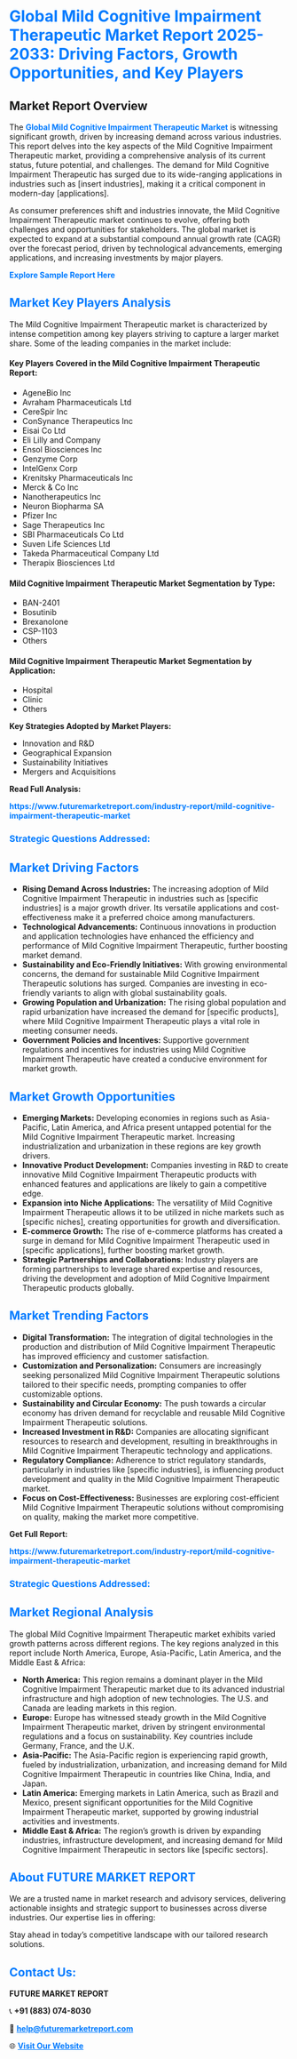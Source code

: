 <h1 style="color: #007BFF;">Global Mild Cognitive Impairment Therapeutic Market Report 2025-2033: Driving Factors, Growth Opportunities, and Key Players</h1>

<section id="overview">
<h2>Market Report Overview</h2>
<p>The <a href="https://www.futuremarketreport.com/industry-report/mild-cognitive-impairment-therapeutic-market" style="color: #007BFF; text-decoration: none;"><strong>Global Mild Cognitive Impairment Therapeutic Market</strong></a> is witnessing significant growth, driven by increasing demand across various industries. This report delves into the key aspects of the Mild Cognitive Impairment Therapeutic market, providing a comprehensive analysis of its current status, future potential, and challenges. The demand for Mild Cognitive Impairment Therapeutic has surged due to its wide-ranging applications in industries such as [insert industries], making it a critical component in modern-day [applications].</p>
<p>As consumer preferences shift and industries innovate, the Mild Cognitive Impairment Therapeutic market continues to evolve, offering both challenges and opportunities for stakeholders. The global market is expected to expand at a substantial compound annual growth rate (CAGR) over the forecast period, driven by technological advancements, emerging applications, and increasing investments by major players.</p>
</section>

<section id="overview">
<p><a href="https://www.futuremarketreport.com/request-sample/reportId=53610" style="color: #007BFF; text-decoration: none;"><strong>Explore Sample Report Here</strong></a></p>
</section>

<section id="key-players">
<h2 style="color: #007BFF;">Market Key Players Analysis</h2>
<p>The Mild Cognitive Impairment Therapeutic market is characterized by intense competition among key players striving to capture a larger market share. Some of the leading companies in the market include:</p>
<h4>Key Players Covered in the Mild Cognitive Impairment Therapeutic Report:</h4>
<ul><li>AgeneBio Inc</li><li>Avraham Pharmaceuticals Ltd</li><li>CereSpir Inc</li><li>ConSynance Therapeutics Inc</li><li>Eisai Co Ltd</li><li>Eli Lilly and Company</li><li>Ensol Biosciences Inc</li><li>Genzyme Corp</li><li>IntelGenx Corp</li><li>Krenitsky Pharmaceuticals Inc</li><li>Merck &amp; Co Inc</li><li>Nanotherapeutics Inc</li><li>Neuron Biopharma SA</li><li>Pfizer Inc</li><li>Sage Therapeutics Inc</li><li>SBI Pharmaceuticals Co Ltd</li><li>Suven Life Sciences Ltd</li><li>Takeda Pharmaceutical Company Ltd</li><li>Therapix Biosciences Ltd</li></ul>
<h4>Mild Cognitive Impairment Therapeutic Market Segmentation by Type:</h4>
<ul><li>BAN-2401</li><li>Bosutinib</li><li>Brexanolone</li><li>CSP-1103</li><li>Others</li></ul>

<h4>Mild Cognitive Impairment Therapeutic Market Segmentation by Application:</h4>
<ul><li>Hospital</li><li>Clinic</li><li>Others</li></ul>
<p><strong>Key Strategies Adopted by Market Players:</strong></p>
<ul>
<li>Innovation and R&D</li>
<li>Geographical Expansion</li>
<li>Sustainability Initiatives</li>
<li>Mergers and Acquisitions</li>
</ul>
</section>

<section>
<p><strong>Read Full Analysis: </strong></p><a href="https://www.futuremarketreport.com/industry-report/mild-cognitive-impairment-therapeutic-market" style="color: #007BFF; text-decoration: none;"><strong>https://www.futuremarketreport.com/industry-report/mild-cognitive-impairment-therapeutic-market</strong></a>
<h3 style="color: #007BFF;">Strategic Questions Addressed:</h3>
</section>

<section id="driving-factors">
<h2 style="color: #007BFF;">Market Driving Factors</h2>
<ul>
<li><strong>Rising Demand Across Industries:</strong> The increasing adoption of Mild Cognitive Impairment Therapeutic in industries such as [specific industries] is a major growth driver. Its versatile applications and cost-effectiveness make it a preferred choice among manufacturers.</li>
<li><strong>Technological Advancements:</strong> Continuous innovations in production and application technologies have enhanced the efficiency and performance of Mild Cognitive Impairment Therapeutic, further boosting market demand.</li>
<li><strong>Sustainability and Eco-Friendly Initiatives:</strong> With growing environmental concerns, the demand for sustainable Mild Cognitive Impairment Therapeutic solutions has surged. Companies are investing in eco-friendly variants to align with global sustainability goals.</li>
<li><strong>Growing Population and Urbanization:</strong> The rising global population and rapid urbanization have increased the demand for [specific products], where Mild Cognitive Impairment Therapeutic plays a vital role in meeting consumer needs.</li>
<li><strong>Government Policies and Incentives:</strong> Supportive government regulations and incentives for industries using Mild Cognitive Impairment Therapeutic have created a conducive environment for market growth.</li>
</ul>
</section>

<section id="growth-opportunities">
<h2 style="color: #007BFF;">Market Growth Opportunities</h2>
<ul>
<li><strong>Emerging Markets:</strong> Developing economies in regions such as Asia-Pacific, Latin America, and Africa present untapped potential for the Mild Cognitive Impairment Therapeutic market. Increasing industrialization and urbanization in these regions are key growth drivers.</li>
<li><strong>Innovative Product Development:</strong> Companies investing in R&D to create innovative Mild Cognitive Impairment Therapeutic products with enhanced features and applications are likely to gain a competitive edge.</li>
<li><strong>Expansion into Niche Applications:</strong> The versatility of Mild Cognitive Impairment Therapeutic allows it to be utilized in niche markets such as [specific niches], creating opportunities for growth and diversification.</li>
<li><strong>E-commerce Growth:</strong> The rise of e-commerce platforms has created a surge in demand for Mild Cognitive Impairment Therapeutic used in [specific applications], further boosting market growth.</li>
<li><strong>Strategic Partnerships and Collaborations:</strong> Industry players are forming partnerships to leverage shared expertise and resources, driving the development and adoption of Mild Cognitive Impairment Therapeutic products globally.</li>
</ul>
</section>

<section id="trending-factors">
<h2 style="color: #007BFF;">Market Trending Factors</h2>
<ul>
<li><strong>Digital Transformation:</strong> The integration of digital technologies in the production and distribution of Mild Cognitive Impairment Therapeutic has improved efficiency and customer satisfaction.</li>
<li><strong>Customization and Personalization:</strong> Consumers are increasingly seeking personalized Mild Cognitive Impairment Therapeutic solutions tailored to their specific needs, prompting companies to offer customizable options.</li>
<li><strong>Sustainability and Circular Economy:</strong> The push towards a circular economy has driven demand for recyclable and reusable Mild Cognitive Impairment Therapeutic solutions.</li>
<li><strong>Increased Investment in R&D:</strong> Companies are allocating significant resources to research and development, resulting in breakthroughs in Mild Cognitive Impairment Therapeutic technology and applications.</li>
<li><strong>Regulatory Compliance:</strong> Adherence to strict regulatory standards, particularly in industries like [specific industries], is influencing product development and quality in the Mild Cognitive Impairment Therapeutic market.</li>
<li><strong>Focus on Cost-Effectiveness:</strong> Businesses are exploring cost-efficient Mild Cognitive Impairment Therapeutic solutions without compromising on quality, making the market more competitive.</li>
</ul>
</section>

<section>
<p><strong>Get Full Report: </strong></p><a href="https://www.futuremarketreport.com/industry-report/mild-cognitive-impairment-therapeutic-market" style="color: #007BFF; text-decoration: none;"><strong>https://www.futuremarketreport.com/industry-report/mild-cognitive-impairment-therapeutic-market</strong></a>
<h3 style="color: #007BFF;">Strategic Questions Addressed:</h3>
</section>


<section id="regional-analysis">
<h2 style="color: #007BFF;">Market Regional Analysis</h2>
<p>The global Mild Cognitive Impairment Therapeutic market exhibits varied growth patterns across different regions. The key regions analyzed in this report include North America, Europe, Asia-Pacific, Latin America, and the Middle East & Africa:</p>
<ul>
<li><strong>North America:</strong> This region remains a dominant player in the Mild Cognitive Impairment Therapeutic market due to its advanced industrial infrastructure and high adoption of new technologies. The U.S. and Canada are leading markets in this region.</li>
<li><strong>Europe:</strong> Europe has witnessed steady growth in the Mild Cognitive Impairment Therapeutic market, driven by stringent environmental regulations and a focus on sustainability. Key countries include Germany, France, and the U.K.</li>
<li><strong>Asia-Pacific:</strong> The Asia-Pacific region is experiencing rapid growth, fueled by industrialization, urbanization, and increasing demand for Mild Cognitive Impairment Therapeutic in countries like China, India, and Japan.</li>
<li><strong>Latin America:</strong> Emerging markets in Latin America, such as Brazil and Mexico, present significant opportunities for the Mild Cognitive Impairment Therapeutic market, supported by growing industrial activities and investments.</li>
<li><strong>Middle East & Africa:</strong> The region’s growth is driven by expanding industries, infrastructure development, and increasing demand for Mild Cognitive Impairment Therapeutic in sectors like [specific sectors].</li>
</ul>
</section>

<footer>
<h2 style="color: #007BFF;">About FUTURE MARKET REPORT</h2>
<p>We are a trusted name in market research and advisory services, delivering actionable insights and strategic support to businesses across diverse industries. Our expertise lies in offering:</p>

<p>Stay ahead in today’s competitive landscape with our tailored research solutions.</p>

<h2 style="color: #007BFF;">Contact Us:</h2>
<p><strong>FUTURE MARKET REPORT</strong></p>
<p>📞 <strong>+91 (883) 074-8030</strong></p>
<p>📧 <strong><a href="mailto:help@futuremarketreport.com" style="color: #007BFF;">help@futuremarketreport.com</a></strong></p>
<p>🌐 <strong><a href="https://www.futuremarketreport.com/" style="color: #007BFF;">Visit Our Website</a></strong></p>
</footer>